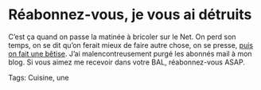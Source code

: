 # Réabonnez-vous, je vous ai détruits

C’est ça quand on passe la matinée à bricoler sur le Net. On perd son temps, on se dit qu’on ferait mieux de faire autre chose, on se presse, [puis on fait une bêtise](/2014/01/21/astuce-blog-evaluer-la-popularite-geek/). J’ai malencontreusement purgé les abonnés mail à mon blog. Si vous aimez me recevoir dans votre BAL, réabonnez-vous ASAP.

Tags: Cuisine, une